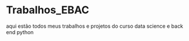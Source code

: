 # Trabalhos_EBAC
aqui estão todos meus trabalhos e projetos do curso data science e back end python
